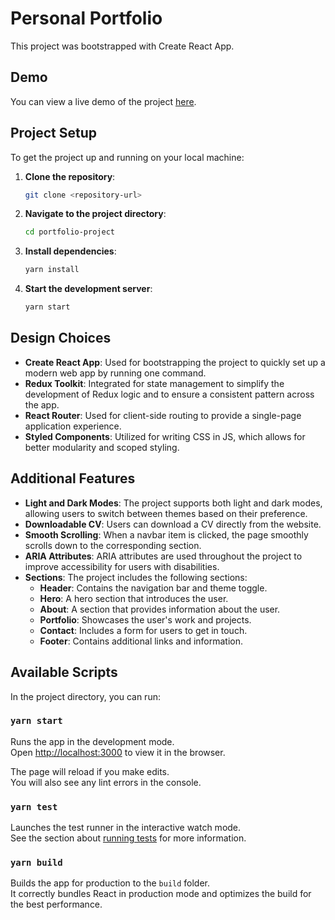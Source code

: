 # Personal Portfolio

This project was bootstrapped with Create React App.

## Demo
You can view a live demo of the project [here](https://personal-portfolio-flax-kappa.vercel.app).


## Project Setup

To get the project up and running on your local machine:

1. **Clone the repository**:
    ```bash
    git clone <repository-url>
    ```
2. **Navigate to the project directory**:
    ```bash
    cd portfolio-project
    ```
3. **Install dependencies**:
    ```bash
    yarn install
    ```
4. **Start the development server**:
    ```bash
    yarn start
    ```

## Design Choices

- **Create React App**: Used for bootstrapping the project to quickly set up a modern web app by running one command.
- **Redux Toolkit**: Integrated for state management to simplify the development of Redux logic and to ensure a consistent pattern across the app.
- **React Router**: Used for client-side routing to provide a single-page application experience.
- **Styled Components**: Utilized for writing CSS in JS, which allows for better modularity and scoped styling.

## Additional Features

- **Light and Dark Modes**: The project supports both light and dark modes, allowing users to switch between themes based on their preference.
- **Downloadable CV**: Users can download a CV directly from the website.
- **Smooth Scrolling**: When a navbar item is clicked, the page smoothly scrolls down to the corresponding section.
- **ARIA Attributes**: ARIA attributes are used throughout the project to improve accessibility for users with disabilities.
- **Sections**: The project includes the following sections:
  - **Header**: Contains the navigation bar and theme toggle.
  - **Hero**: A hero section that introduces the user.
  - **About**: A section that provides information about the user.
  - **Portfolio**: Showcases the user's work and projects.
  - **Contact**: Includes a form for users to get in touch.
  - **Footer**: Contains additional links and information.



## Available Scripts

In the project directory, you can run:

### `yarn start`

Runs the app in the development mode.\
Open [http://localhost:3000](http://localhost:3000) to view it in the browser.

The page will reload if you make edits.\
You will also see any lint errors in the console.

### `yarn test`

Launches the test runner in the interactive watch mode.\
See the section about [running tests](https://facebook.github.io/create-react-app/docs/running-tests) for more information.

### `yarn build`

Builds the app for production to the `build` folder.\
It correctly bundles React in production mode and optimizes the build for the best performance.

